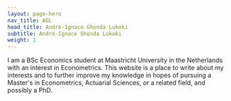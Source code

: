 ```yaml
---
layout: page-hero
nav_title: AGL
head_title: André-Ignace Ghonda Lukoki
subtitle: André-Ignace Ghonda Lukoki
weight: 1
---
```




I am a BSc Economics student at Maastricht University in the Netherlands with an interest in Econometrics. This website is a place to write about my interests and to further improve my knowledge in hopes of pursuing a Master's in Econometrics, Actuarial Sciences, or a related field, and possibly a PhD.
